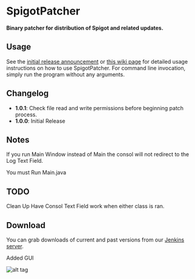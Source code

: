 SpigotPatcher
=============

**Binary patcher for distribution of Spigot and related updates.**

Usage
-----
See the [initial release announcement](http://www.spigotmc.org/threads/29091/) or [this wiki page](http://www.spigotmc.org/wiki/spigot-patcher/) for detailed usage instructions on how to use SpigotPatcher. For command line invocation, simply run the program without any arguments.

Changelog
---------

* **1.0.1**: Check file read and write permissions before beginning patch process. 
* **1.0.0**: Initial Release

Notes
--------
If you run Main Window instead of Main the consol will not redirect to the Log Text Field.

You must Run Main.java

TODO
--------
Clean Up
Have Consol Text Field work when either class is ran.

Download
--------
You can grab downloads of current and past versions from our [Jenkins server](http://ci.md-5.net/job/SpigotPatcher/).

Added GUI

![alt tag](http://i.gyazo.com/507718263e3d5a3052d51e0c583f8c44.png)

